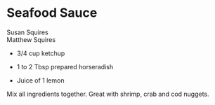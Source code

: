# Seafood Sauce

Susan Squires<br/>
Matthew Squires

- 3/4 cup ketchup
- 1 to 2 Tbsp prepared horseradish

- Juice of 1 lemon

Mix all ingredients together. Great with shrimp, crab and cod nuggets.
